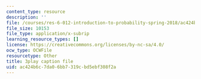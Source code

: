 ```yaml
---
content_type: resource
description: ''
file: /courses/res-6-012-introduction-to-probability-spring-2018/ac424b6c7da06bb7319cbd5ebf308f2a_whbKmwMmB4s.srt
file_size: 10153
file_type: application/x-subrip
learning_resource_types: []
license: https://creativecommons.org/licenses/by-nc-sa/4.0/
ocw_type: OCWFile
resourcetype: Other
title: 3play caption file
uid: ac424b6c-7da0-6bb7-319c-bd5ebf308f2a
---
```

